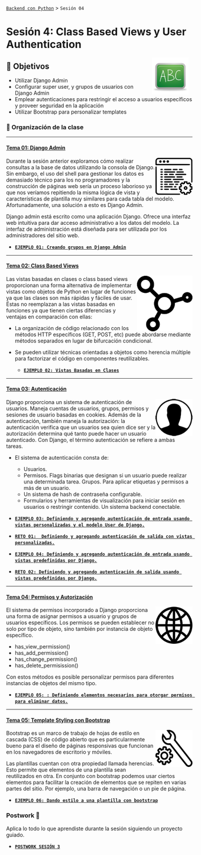 [`Backend con Python`](../Readme.md) > `Sesión 04`
# Sesión 4: Class Based Views y User Authentication


<img src="img/pizarron.png" align="right" height="100" width="100" hspace="10">

## :dart: Objetivos

- Utilizar Django Admin
- Configurar super user, y grupos de usuarios con Django Admin
- Emplear autenticaciones para restringir el acceso a usuarios específicos y proveer seguridad en la aplicación
- Utilizar Bootstrap para personalizar templates

### 📂 Organización de la clase
***


#### <ins>Tema 01: Django Admin</ins>
<img src="img/imagen1.png" align="right" height="100" width="100">

Durante la sesión anterior exploramos cómo realizar consultas a la base de datos utilizando la consola de Django. Sin embargo,  el uso del shell para gestionar los datos es demasiado técnico para los no programadores y la construcción de páginas web sería un proceso laborioso ya que nos veríamos repitiendo la misma lógica de vista y características de plantilla muy similares para cada tabla del modelo. Afortunadamente, una solución  a esto es Django Admin.


Django admin está escrito como una aplicación Django. Ofrece una interfaz web intuitiva para dar acceso administrativo a los datos del modelo. La interfaz de administración está diseñada para ser utilizada por los administradores del sitio web.



   - [**`EJEMPLO 01: Creando grupos en Django Admin`**](Ejemplo-01)


***
#### <ins>Tema 02: Class Based Views</ins>
<img src="img/imagen2.png" align="right" height="150" width="150">


Las vistas basadas en clases o class based views proporcionan una forma alternativa de implementar vistas como objetos de Python en lugar de funciones ya que las clases son más rápidas y fáciles de usar. Éstas no reemplazan a las vistas basadas en funciones ya que tienen ciertas diferencias y ventajas en comparación con ellas:

- La organización de código relacionado con los métodos HTTP específicos (GET, POST, etc) puede abordarse mediante métodos separados en lugar de bifurcación condicional.

- Se pueden utilizar técnicas orientadas a objetos como herencia múltiple para factorizar el código en componentes reutilizables.

  - [**`EJEMPLO 02: Vistas Basadas en Clases`**](Ejemplo-02)

***
#### <ins>Tema 03: Autenticación</ins>
<img src="img/imagen3.png" align="right" height="100" width="100">


Django proporciona un sistema de autenticación de usuarios. Maneja cuentas de usuarios, grupos, permisos y sesiones de usuario basadas en cookies. Además de la autenticación, también maneja la autorización: la autenticación verifica que un usuarios sea quien dice ser y la autorización determina qué tanto puede hacer un usuario autenticado. Con Django, el término autenticación se refiere a ambas tareas.

- El sistema de autenticación consta de:

  - Usuarios.
  - Permisos. Flags binarias que designan si un usuario puede realizar una determinada tarea.
Grupos. Para aplicar etiquetas y permisos a más de un usuario.
  - Un sistema de hash de contraseña configurable.
  - Formularios y herramientas de visualización para iniciar sesión en usuarios o restringir contenido.
Un sistema backend conectable.

 - [**`EJEMPLO 03: Definiendo y agregando autenticación de entrada usando vistas personalizadas y el modelo User de Django.`**](Ejemplo-03)


- [**`RETO 01:  Definiendo y agregando autenticación de salida con vistas personalizadas.`**](Reto-01)

- [**`EJEMPLO 04: Definiendo y agregando autenticación de entrada usando vistas predefinidas por Django.`**](Ejemplo-04)

- [**`RETO 02: Definiendo y agregando autenticación de salida usando vistas predefinidas por Django.`**](Reto-02)



***
#### <ins>Tema 04: Permisos y Autorización</ins>
<img src="img/imagen4.png" align="right" height="100" width="100">

El sistema de permisos incorporado a Django proporciona una forma de asignar permisos a usuario y grupos de usuarios específicos. Los permisos se pueden establecer no solo por tipo de objeto, sino también por instancia de objeto específico.

- has_view_permission()
- has_add_permission()
- has_change_permission()
- has_delete_permisission()


Con estos métodos es posible personalizar permisos para diferentes instancias de objetos del mismo tipo.


   - [**`EJEMPLO 05: : Definiendo elementos necesarios para otorgar permisos para eliminar datos.`**](Ejemplo-05)


***
#### <ins>Tema 05: Template Styling con Bootstrap</ins>
<img src="img/imagen5.png" align="right" height="100" width="100">

Bootstrap es un marco de trabajo de hojas de estilo en cascada (CSS) de código abierto que es particularmente bueno para el diseño de páginas responsivas que funcionan en los navegadores de escritorio y móviles.

Las plantillas cuentan con otra propiedad llamada herencias. Esto permite que elementos de una plantilla sean reutilizados en otra. En conjunto con bootstrap podemos usar ciertos elementos para facilitar la creación de elementos que se repiten en varias partes del sitio. Por ejemplo, una barra de navegación o un pie de página.


   - [**`EJEMPLO 06: Dando estilo a una plantilla con bootstrap`**](Ejemplo-06)


### Postwork :memo:
Aplica lo todo lo que aprendiste durante la sesión siguiendo un proyecto guiado.

- [**`POSTWORK SESIÓN 3`**](Postwork/Readme.md)
